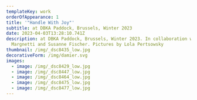 ```yaml
---
templateKey: work
orderOfAppearance: 1
title: '"Handle With Joy"'
subtitle: at DBKA Paddock, Brussels, Winter 2023
date: 2023-04-03T13:28:10.741Z
description: at DBKA Paddock, Brussels, Winter 2023. In collaboration with Sarah
  Margnetti and Susanne Fischer. Pictures by Lola Pertsowsky
thumbnail: /img/_dsc8435_low.jpg
decorativeForm: /img/damier.svg
images:
  - image: /img/_dsc8429_low.jpg
  - image: /img/_dsc8447_low.jpg
  - image: /img/_dsc8464_low.jpg
  - image: /img/_dsc8475_low.jpg
  - image: /img/_dsc8477_low.jpg
---
```

